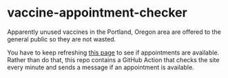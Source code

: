 # vaccine-appointment-checker

Apparently unused vaccines in the Portland, Oregon area are offered to the general public so they are not wasted.  

You have to keep refreshing [this page](https://mychartweb.ohsu.edu/mychart/SignupAndSchedule/EmbeddedSchedule?view=plain&public=1&id=84586,84587,84590&dept=237170004,237160001&vt=7504) to see if appointments are available.  Rather than do that, this repo contains a GitHub Action that checks the site every minute and sends a message if an appointment is available.
